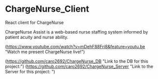 # ChargeNurse_Client
React client for ChargeNurse

ChargeNurse Assist is a web-based nurse staffing system informed by patient acuity and nurse ability.

(https://www.youtube.com/watch?v=mDehF88Fri8&feature=youtu.be "Watch me present ChargeNurse live!")

(https://github.com/caro2692/ChargeNurse_DB "Link to the DB for this project:")
(https://github.com/caro2692/ChargeNurse_Server "Link to the Server for this project: ")

